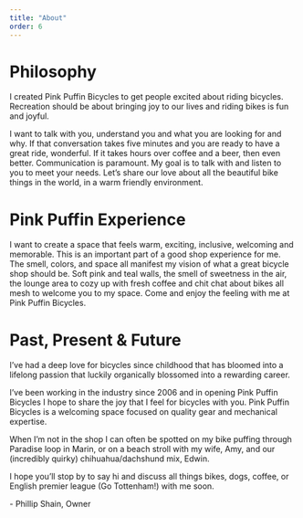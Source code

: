 ```yaml
---
title: "About"
order: 6
---
```


# Philosophy

I created Pink Puffin Bicycles to get people excited about riding bicycles. Recreation should be about bringing joy to our lives and riding bikes is fun and joyful.

I want to talk with you, understand you and what you are looking for and why. If that conversation takes five minutes and you are ready to have a great ride, wonderful. If it takes hours over coffee and a beer, then even better. Communication is paramount. My goal is to talk with and listen to you to meet your needs. Let’s share our love about all the beautiful bike things in the world, in a warm friendly environment.

# Pink Puffin Experience

I want to create a space that feels warm, exciting, inclusive, welcoming and memorable. This is an important part of a good shop experience for me. The smell, colors, and space all manifest my vision of what a great bicycle shop should be. Soft pink and teal walls, the smell of sweetness in the air, the lounge area to cozy up with fresh coffee and chit chat about bikes all mesh to welcome you to my space. Come and enjoy the feeling with me at Pink Puffin Bicycles.

# Past, Present & Future

I’ve had a deep love for bicycles since childhood that has bloomed into a lifelong passion that luckily organically blossomed into a rewarding career.

I’ve been working in the industry since 2006 and in opening Pink Puffin Bicycles I hope to share the joy that I feel for bicycles with you. Pink Puffin Bicycles is a welcoming space focused on quality gear and mechanical expertise.

When I’m not in the shop I can often be spotted on my bike puffing through Paradise loop in Marin, or on a beach stroll with my wife, Amy, and our (incredibly quirky) chihuahua/dachshund mix, Edwin.

I hope you’ll stop by to say hi and discuss all things bikes, dogs, coffee, or English premier league (Go Tottenham!) with me soon.

\- Phillip Shain, Owner
